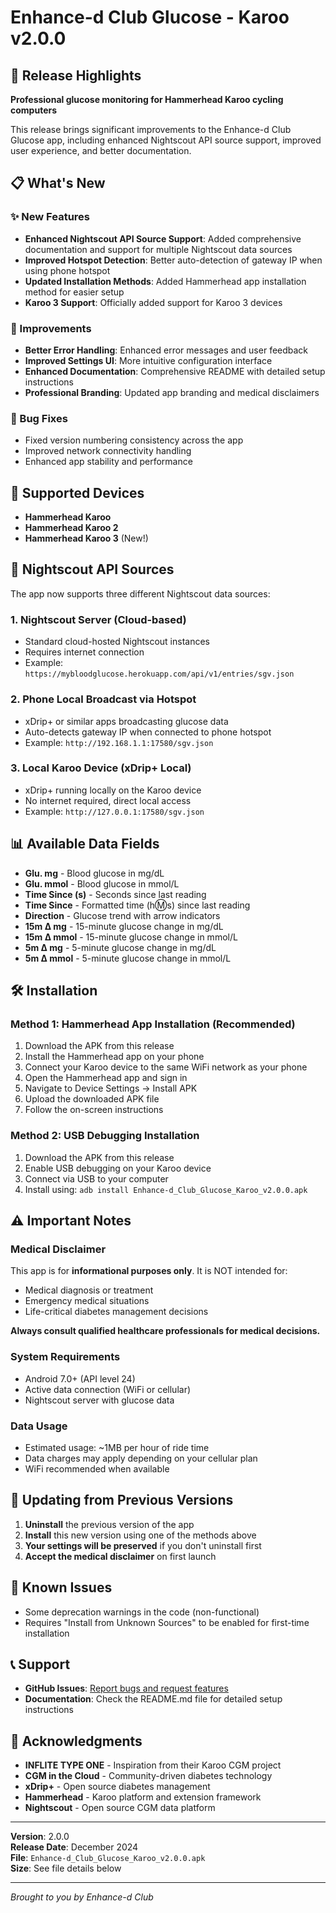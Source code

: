 # Enhance-d Club Glucose - Karoo v2.0.0

## 🎉 Release Highlights

**Professional glucose monitoring for Hammerhead Karoo cycling computers**

This release brings significant improvements to the Enhance-d Club Glucose app, including enhanced Nightscout API source support, improved user experience, and better documentation.

## 📋 What's New

### ✨ New Features

- **Enhanced Nightscout API Source Support**: Added comprehensive documentation and support for multiple Nightscout data sources
- **Improved Hotspot Detection**: Better auto-detection of gateway IP when using phone hotspot
- **Updated Installation Methods**: Added Hammerhead app installation method for easier setup
- **Karoo 3 Support**: Officially added support for Karoo 3 devices

### 🔧 Improvements

- **Better Error Handling**: Enhanced error messages and user feedback
- **Improved Settings UI**: More intuitive configuration interface
- **Enhanced Documentation**: Comprehensive README with detailed setup instructions
- **Professional Branding**: Updated app branding and medical disclaimers

### 🐛 Bug Fixes

- Fixed version numbering consistency across the app
- Improved network connectivity handling
- Enhanced app stability and performance

## 📱 Supported Devices

- **Hammerhead Karoo**
- **Hammerhead Karoo 2**
- **Hammerhead Karoo 3** (New!)

## 🔗 Nightscout API Sources

The app now supports three different Nightscout data sources:

### 1. Nightscout Server (Cloud-based)

- Standard cloud-hosted Nightscout instances
- Requires internet connection
- Example: `https://mybloodglucose.herokuapp.com/api/v1/entries/sgv.json`

### 2. Phone Local Broadcast via Hotspot

- xDrip+ or similar apps broadcasting glucose data
- Auto-detects gateway IP when connected to phone hotspot
- Example: `http://192.168.1.1:17580/sgv.json`

### 3. Local Karoo Device (xDrip+ Local)

- xDrip+ running locally on the Karoo device
- No internet required, direct local access
- Example: `http://127.0.0.1:17580/sgv.json`

## 📊 Available Data Fields

- **Glu. mg** - Blood glucose in mg/dL
- **Glu. mmol** - Blood glucose in mmol/L
- **Time Since (s)** - Seconds since last reading
- **Time Since** - Formatted time (h:m:s) since last reading
- **Direction** - Glucose trend with arrow indicators
- **15m Δ mg** - 15-minute glucose change in mg/dL
- **15m Δ mmol** - 15-minute glucose change in mmol/L
- **5m Δ mg** - 5-minute glucose change in mg/dL
- **5m Δ mmol** - 5-minute glucose change in mmol/L

## 🛠️ Installation

### Method 1: Hammerhead App Installation (Recommended)

1. Download the APK from this release
2. Install the Hammerhead app on your phone
3. Connect your Karoo device to the same WiFi network as your phone
4. Open the Hammerhead app and sign in
5. Navigate to Device Settings → Install APK
6. Upload the downloaded APK file
7. Follow the on-screen instructions

### Method 2: USB Debugging Installation

1. Download the APK from this release
2. Enable USB debugging on your Karoo device
3. Connect via USB to your computer
4. Install using: `adb install Enhance-d_Club_Glucose_Karoo_v2.0.0.apk`

## ⚠️ Important Notes

### Medical Disclaimer

This app is for **informational purposes only**. It is NOT intended for:

- Medical diagnosis or treatment
- Emergency medical situations
- Life-critical diabetes management decisions

**Always consult qualified healthcare professionals for medical decisions.**

### System Requirements

- Android 7.0+ (API level 24)
- Active data connection (WiFi or cellular)
- Nightscout server with glucose data

### Data Usage

- Estimated usage: ~1MB per hour of ride time
- Data charges may apply depending on your cellular plan
- WiFi recommended when available

## 🔄 Updating from Previous Versions

1. **Uninstall** the previous version of the app
2. **Install** this new version using one of the methods above
3. **Your settings will be preserved** if you don't uninstall first
4. **Accept the medical disclaimer** on first launch

## 🐛 Known Issues

- Some deprecation warnings in the code (non-functional)
- Requires "Install from Unknown Sources" to be enabled for first-time installation

## 📞 Support

- **GitHub Issues**: [Report bugs and request features](https://github.com/henryaspden/Enhance_d_Club_Glucose_Karoo/issues)
- **Documentation**: Check the README.md file for detailed setup instructions

## 🙏 Acknowledgments

- **INFLITE TYPE ONE** - Inspiration from their Karoo CGM project
- **CGM in the Cloud** - Community-driven diabetes technology
- **xDrip+** - Open source diabetes management
- **Hammerhead** - Karoo platform and extension framework
- **Nightscout** - Open source CGM data platform

---

**Version**: 2.0.0  
**Release Date**: December 2024  
**File**: `Enhance-d_Club_Glucose_Karoo_v2.0.0.apk`  
**Size**: See file details below

---

_Brought to you by Enhance-d Club_
